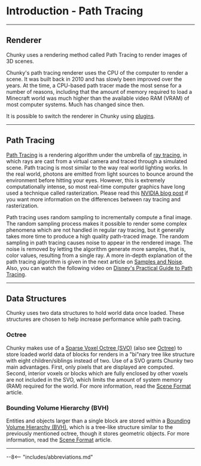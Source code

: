 # Introduction - Path Tracing

---

## Renderer

Chunky uses a rendering method called Path Tracing to render images of 3D scenes.

Chunky's path tracing renderer uses the CPU of the computer to render a scene. It was built back in 2010 and has slowly been improved over the years. At the time, a CPU-based path tracer made the most sense for a number of reasons, including that the amount of memory required to load a Minecraft world was much higher than the available video RAM (VRAM) of most computer systems. Much has changed since then.

It is possible to switch the renderer in Chunky using [plugins](../../../plugins/chunky_plugins).

---

## Path Tracing

<!-- Path Tracing articles for further expansion 
- https://pbr-book.org/3ed-2018/Light_Transport_I_Surface_Reflection/Path_Tracing
- http://www.graphics.stanford.edu/courses/cs348b-01/course29.hanrahan.pdf
- https://www.scratchapixel.com/lessons/3d-basic-rendering/global-illumination-path-tracing
-->

<a href="https://en.wikipedia.org/wiki/Path_tracing" target="_blank">Path Tracing</a> is a rendering algorithm under the umbrella of <a href="http://en.wikipedia.org/wiki/Ray_tracing_(graphics)" target="_blank">ray tracing</a>, in which rays are cast from a virtual camera and traced through a simulated scene. Path tracing is most similar to the way real world lighting works. In the real world, photons are emitted from light sources to bounce around the environment before hitting your eyes. However, this is extremely computationally intense, so most real-time computer graphics have long used a technique called rasterization. Please read this <a href="https://blogs.nvidia.com/blog/2022/03/23/what-is-path-tracing/" target="_blank">NVIDIA blog post</a> if you want more information on the differences between ray tracing and rasterization.

Path tracing uses random sampling to incrementally compute a final image. The random sampling process makes it possible to render some complex phenomena which are not handled in regular ray tracing, but it generally takes more time to produce a high quality path-traced image. The random sampling in path tracing causes noise to appear in the rendered image. The noise is removed by letting the algorithm generate more samples, that is, color values, resulting from a single ray. A more in-depth explanation of the path tracing algorithm is given in the next article on [Samples and Noise](../samples_and_noise). Also, you can watch the following video on <a href="https://www.youtube.com/watch?v=frLwRLS_ZR0" target="_blank">Disney's Practical Guide to Path Tracing</a>.

---

## Data Structures

Chunky uses two data structures to hold world data once loaded. These structures are chosen to help increase performance while path tracing.

### Octree

Chunky makes use of a <a href="https://en.wikipedia.org/wiki/Sparse_voxel_octree" target="_blank">Sparse Voxel Octree (SVO)</a> (also see <a href="https://en.wikipedia.org/wiki/Octree" target="_blank">Octree</a>) to store loaded world data of blocks for renders in a "bi"nary tree like structure with eight children/siblings instead of two. Use of a SVO grants Chunky two main advantages. First, only pixels that are displayed are computed. Second, interior voxels or blocks which are fully enclosed by other voxels are not included in the SVO, which limits the amount of system memory (RAM) required for the world. For more information, read the [Scene Format](../../technical/scene_format#octree) article.

### Bounding Volume Hierarchy (BVH)

Entities and objects larger than a single block are stored within a <a href="https://en.wikipedia.org/wiki/Bounding_volume_hierarchy" target="_blank">Bounding Volume Hierarchy (BVH)</a>, which is a tree-like structure similar to the previously mentioned octree, though it stores geometric objects. For more information, read the [Scene Format](../../technical/scene_format#octree) article.

---

--8<-- "includes/abbreviations.md"

